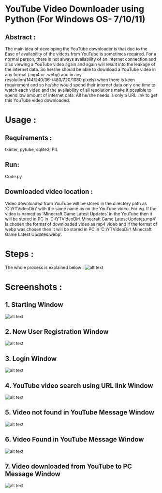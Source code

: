 # YouTube Video Downloader using Python (For Windows OS- 7/10/11)
## Abstract :
The main idea of developing the YouTube downloader is that due to the Ease of availability of the videos from YouTube is sometimes required. For a normal person, there is not always availability of an internet connection and also viewing a YouTube video again and again will result into the leakage of the internet data. So he/she should be able to download a YouTube video in any format (.mp4 or .webp) and in any resolution(144/240/36-/480/720/1080 pixels) when there is keen requirement and so he/she would spend their internet data only one time to watch each video and the availability of all resolutions make it possible to spend low amount of internet data. All he/she needs is only a URL link to get this YouTube video downloaded.

# Usage :
## Requirements : 
tkinter, pytube, sqlite3, PIL

## Run:
Code.py

## Downloaded video location :
Video downloaded from YouTube will be stored in the directory path as ‘C:\YTVideoDir\’ with the same name as on the YouTube video. For eg. If the video is named as ‘Minecraft Game Latest Updates’ in the YouTube then it will be stored in PC in ‘C:\YTVideoDir\ Minecraft Game Latest Updates.mp4’ is chosen the format of downloaded video as mp4 video and if the format of webp was chosen then it will be stored in PC in ‘C:\YTVideoDir\ Minecraft Game Latest Updates.webp’.

# Steps :
The whole process is explained below :
![alt text](https://github.com/kashyaprparmar/YouTube_video_downloader_using_Python/blob/main/img/1.png)

# Screenshots :
## 1. Starting Window
![alt text](https://github.com/kashyaprparmar/YouTube_video_downloader_using_Python/blob/main/img/2.png)

## 2. New User Registration Window
![alt text](https://github.com/kashyaprparmar/YouTube_video_downloader_using_Python/blob/main/img/3.png)

## 3. Login Window
![alt text](https://github.com/kashyaprparmar/YouTube_video_downloader_using_Python/blob/main/img/4.png)

## 4. YouTube video search using URL link Window
![alt text](https://github.com/kashyaprparmar/YouTube_video_downloader_using_Python/blob/main/img/5.png)

## 5. Video not found in YouTube Message Window
![alt text](https://github.com/kashyaprparmar/YouTube_video_downloader_using_Python/blob/main/img/6.png)

## 6. Video Found in YouTube Message Window
![alt text](https://github.com/kashyaprparmar/YouTube_video_downloader_using_Python/blob/main/img/7.png)

## 7. Video downloaded from YouTube to PC Message Window
![alt text](https://github.com/kashyaprparmar/YouTube_video_downloader_using_Python/blob/main/img/8.png)
